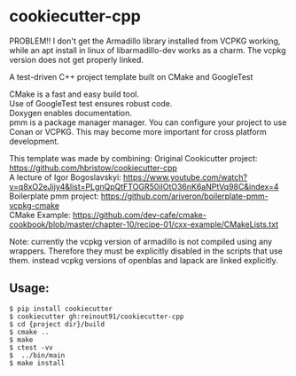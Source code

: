 cookiecutter-cpp
================

PROBLEM!!
I don't get the Armadillo library installed from VCPKG working, while an apt install in linux of libarmadillo-dev works as a charm. The vcpkg version does not get properly linked.


A test-driven C++ project template built on CMake and GoogleTest

CMake is a fast and easy build tool.  
Use of GoogleTest test ensures robust code.  
Doxygen enables documentation.  
pmm is a package manager manager. You can configure your project to use Conan or VCPKG. This may become more important for cross platform development.

This template was made by combining:
Original Cookicutter project: https://github.com/hbristow/cookiecutter-cpp  
A lecture of Igor Bogoslavskyi: https://www.youtube.com/watch?v=q8xO2eJijy4&list=PLgnQpQtFTOGR50iIOtO36nK6aNPtVq98C&index=4  
Boilerplate pmm project: https://github.com/ariveron/boilerplate-pmm-vcpkg-cmake  
CMake Example: https://github.com/dev-cafe/cmake-cookbook/blob/master/chapter-10/recipe-01/cxx-example/CMakeLists.txt


Note: currently the vcpkg version of armadillo is not compiled using any wrappers. Therefore they must be explicitly disabled in the scripts that use them.
instead vcpkg versions of openblas and lapack are linked explicitly.

Usage:
------

    $ pip install cookiecutter
    $ cookiecutter gh:reinout91/cookiecutter-cpp
    $ cd {project dir}/build
    $ cmake ..
    $ make
    $ ctest -vv
    $  ../bin/main
    $ make install
    

 
